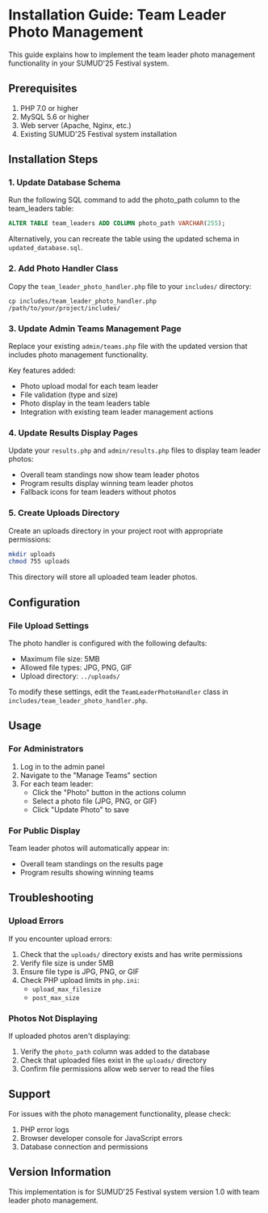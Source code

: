 # Installation Guide: Team Leader Photo Management

This guide explains how to implement the team leader photo management functionality in your SUMUD'25 Festival system.

## Prerequisites

1. PHP 7.0 or higher
2. MySQL 5.6 or higher
3. Web server (Apache, Nginx, etc.)
4. Existing SUMUD'25 Festival system installation

## Installation Steps

### 1. Update Database Schema

Run the following SQL command to add the photo_path column to the team_leaders table:

```sql
ALTER TABLE team_leaders ADD COLUMN photo_path VARCHAR(255);
```

Alternatively, you can recreate the table using the updated schema in `updated_database.sql`.

### 2. Add Photo Handler Class

Copy the `team_leader_photo_handler.php` file to your `includes/` directory:

```
cp includes/team_leader_photo_handler.php /path/to/your/project/includes/
```

### 3. Update Admin Teams Management Page

Replace your existing `admin/teams.php` file with the updated version that includes photo management functionality.

Key features added:
- Photo upload modal for each team leader
- File validation (type and size)
- Photo display in the team leaders table
- Integration with existing team leader management actions

### 4. Update Results Display Pages

Update your `results.php` and `admin/results.php` files to display team leader photos:

- Overall team standings now show team leader photos
- Program results display winning team leader photos
- Fallback icons for team leaders without photos

### 5. Create Uploads Directory

Create an uploads directory in your project root with appropriate permissions:

```bash
mkdir uploads
chmod 755 uploads
```

This directory will store all uploaded team leader photos.

## Configuration

### File Upload Settings

The photo handler is configured with the following defaults:
- Maximum file size: 5MB
- Allowed file types: JPG, PNG, GIF
- Upload directory: `../uploads/`

To modify these settings, edit the `TeamLeaderPhotoHandler` class in `includes/team_leader_photo_handler.php`.

## Usage

### For Administrators

1. Log in to the admin panel
2. Navigate to the "Manage Teams" section
3. For each team leader:
   - Click the "Photo" button in the actions column
   - Select a photo file (JPG, PNG, or GIF)
   - Click "Update Photo" to save

### For Public Display

Team leader photos will automatically appear in:
- Overall team standings on the results page
- Program results showing winning teams

## Troubleshooting

### Upload Errors

If you encounter upload errors:
1. Check that the `uploads/` directory exists and has write permissions
2. Verify file size is under 5MB
3. Ensure file type is JPG, PNG, or GIF
4. Check PHP upload limits in `php.ini`:
   - `upload_max_filesize`
   - `post_max_size`

### Photos Not Displaying

If uploaded photos aren't displaying:
1. Verify the `photo_path` column was added to the database
2. Check that uploaded files exist in the `uploads/` directory
3. Confirm file permissions allow web server to read the files

## Support

For issues with the photo management functionality, please check:
1. PHP error logs
2. Browser developer console for JavaScript errors
3. Database connection and permissions

## Version Information

This implementation is for SUMUD'25 Festival system version 1.0 with team leader photo management.